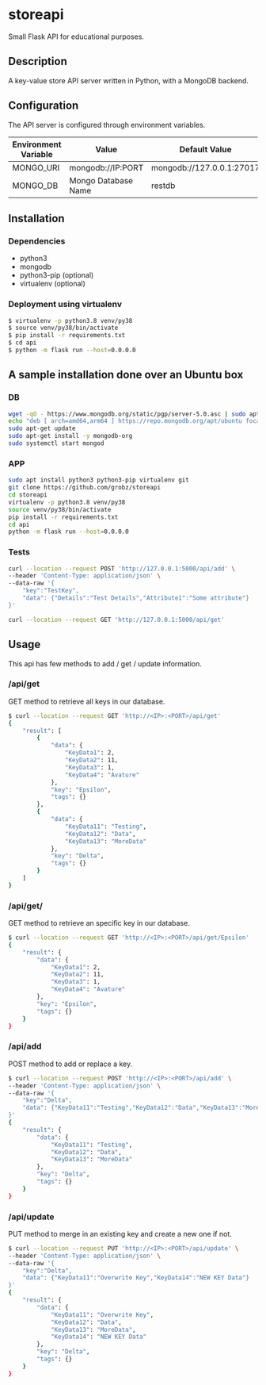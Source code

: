 # storeapi

Small Flask API for educational purposes.

## Description

A key-value store API server written in Python, with a MongoDB backend.

## Configuration

The API server is configured through environment variables.

| Environment Variable | Value               | Default Value             |
|----------------------|---------------------|---------------------------|
| MONGO_URI            | mongodb://IP:PORT   | mongodb://127.0.0.1:27017 |
| MONGO_DB             | Mongo Database Name | restdb                    |

## Installation
### Dependencies
* python3
* mongodb
* python3-pip (optional)
* virtualenv (optional)

### Deployment using virtualenv
```bash
$ virtualenv -p python3.8 venv/py38
$ source venv/py38/bin/activate
$ pip install -r requirements.txt
$ cd api
$ python -m flask run --host=0.0.0.0
```

## A sample installation done over an Ubuntu box
### DB

```bash
wget -qO - https://www.mongodb.org/static/pgp/server-5.0.asc | sudo apt-key add -
echo "deb [ arch=amd64,arm64 ] https://repo.mongodb.org/apt/ubuntu focal/mongodb-org/5.0 multiverse" | sudo tee /etc/apt/sources.list.d/mongodb-org-5.0.list
sudo apt-get update
sudo apt-get install -y mongodb-org
sudo systemctl start mongod
```

### APP
```bash
sudo apt install python3 python3-pip virtualenv git
git clone https://github.com/grobz/storeapi
cd storeapi
virtualenv -p python3.8 venv/py38
source venv/py38/bin/activate
pip install -r requirements.txt
cd api
python -m flask run --host=0.0.0.0

```

### Tests

```bash
curl --location --request POST 'http://127.0.0.1:5000/api/add' \
--header 'Content-Type: application/json' \
--data-raw '{
    "key":"TestKey",
    "data": {"Details":"Test Details","Attribute1":"Some attribute"}
}'

curl --location --request GET 'http://127.0.0.1:5000/api/get'
```

## Usage
This api has few methods to add / get / update information.

### /api/get
GET method to retrieve all keys in our database.
```bash
$ curl --location --request GET 'http://<IP>:<PORT>/api/get'
{
    "result": [
        {
            "data": {
                "KeyData1": 2,
                "KeyData2": 11,
                "KeyData3": 1,
                "KeyData4": "Avature"
            },
            "key": "Epsilon",
            "tags": {}
        },
        {
            "data": {
                "KeyData11": "Testing",
                "KeyData12": "Data",
                "KeyData13": "MoreData"
            },
            "key": "Delta",
            "tags": {}
        }
    ]
}
```

### /api/get/<key>
GET method to retrieve an specific key in our database.
```bash
$ curl --location --request GET 'http://<IP>:<PORT>/api/get/Epsilon'
{
    "result": {
        "data": {
            "KeyData1": 2,
            "KeyData2": 11,
            "KeyData3": 1,
            "KeyData4": "Avature"
        },
        "key": "Epsilon",
        "tags": {}
    }
}
```

### /api/add
POST method to add or replace a key.
```bash
$ curl --location --request POST 'http://<IP>:<PORT>/api/add' \
--header 'Content-Type: application/json' \
--data-raw '{
    "key":"Delta",
    "data": {"KeyData11":"Testing","KeyData12":"Data","KeyData13":"MoreData"}
}'
{
    "result": {
        "data": {
            "KeyData11": "Testing",
            "KeyData12": "Data",
            "KeyData13": "MoreData"
        },
        "key": "Delta",
        "tags": {}
    }
}
```

### /api/update
PUT method to merge in an existing key and create a new one if not.
```bash
$ curl --location --request PUT 'http://<IP>:<PORT>/api/update' \
--header 'Content-Type: application/json' \
--data-raw '{
    "key":"Delta",
    "data": {"KeyData11":"Overwrite Key","KeyData14":"NEW KEY Data"}
}'
{
    "result": {
        "data": {
            "KeyData11": "Overwrite Key",
            "KeyData12": "Data",
            "KeyData13": "MoreData",
            "KeyData14": "NEW KEY Data"
        },
        "key": "Delta",
        "tags": {}
    }
}
```
